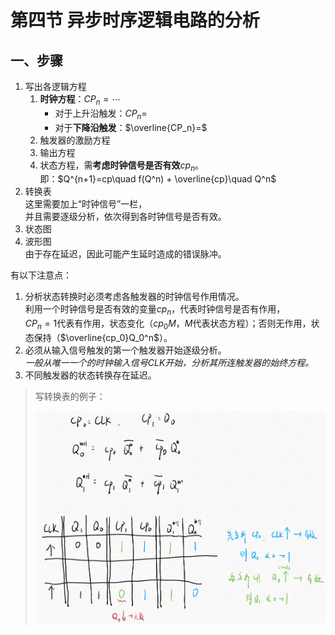 # 第四节 异步时序逻辑电路的分析

## 一、步骤

1. 写出各逻辑方程
   1. **时钟方程**：$CP_n=\cdots$  
      * 对于上升沿触发：$CP_n=$
      * 对于**下降沿触发**：$\overline{CP_n}=$
   2. 触发器的激励方程
   3. 输出方程
   4. 状态方程，需**考虑时钟信号是否有效**$cp_n$。  
      即：$Q^{n+1}=cp\quad f(Q^n) + \overline{cp}\quad Q^n$
2. 转换表  
   这里需要加上“时钟信号”一栏，  
   并且需要逐级分析，依次得到各时钟信号是否有效。
3. 状态图
4. 波形图  
   由于存在延迟，因此可能产生延时造成的错误脉冲。

有以下注意点：

1. 分析状态转换时必须考虑各触发器的时钟信号作用情况。  
   利用一个时钟信号是否有效的变量$cp_n$，代表时钟信号是否有作用，  
   $CP_n=1$代表有作用，状态变化（$cp_0M$，$M$代表状态方程）；否则无作用，状态保持（$\overline{cp_0}Q_0^n$）。
2. 必须从输入信号触发的第一个触发器开始逐级分析。  
   *一般从唯一一个的时钟输入信号$CLK$开始，分析其所连触发器的始终方程。*
3. 不同触发器的状态转换存在延迟。

> 写转换表的例子：
>
> ![转换表例](images/Sequential_Logic_Circult-4--12-14_10-07-39.png)  
